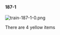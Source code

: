 #### 187-1
![train-187-1-0.png](https://github.com/lil-lab/nlvr/raw/master/nlvr/train/images/45/train-187-1-0.png "train-187-1-0.png")

There are 4 yellow items